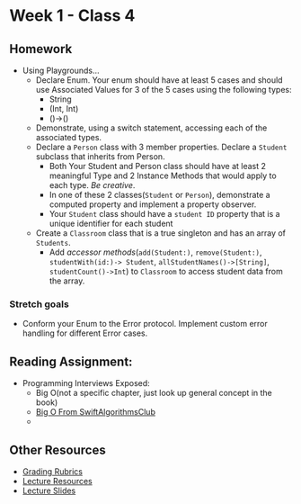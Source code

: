 # Week 1 - Class 4
## Homework
* Using Playgrounds…  
  * Declare Enum. Your enum should have at least 5 cases and should use Associated Values for 3 of the 5 cases using the following types:  
    * String  
    * (Int, Int)  
    * ()->()  
  * Demonstrate, using a switch statement, accessing each of the associated types.  
  * Declare a `Person` class with 3 member properties. Declare a `Student` subclass that inherits from Person.  
    * Both Your Student and Person class should have at least 2 meaningful Type and 2 Instance Methods that would apply to each type. *Be creative*.  
    * In one of these 2 classes(`Student` or `Person`), demonstrate a computed property and implement a property observer.  
    * Your `Student` class should have a `student ID` property that is a unique identifier for each student  
  * Create a `Classroom` class that is a true singleton and has an array of `Students`.  
    * Add *accessor methods*(`add(Student:)`, `remove(Student:)`, `studentWith(id:)-> Student`, `allStudentNames()->[String]`, `studentCount()->Int`) to `Classroom` to access student data from the array.  
    
 ### Stretch goals
   * Conform your Enum to the Error protocol. Implement custom error handling for different Error cases.   

## Reading Assignment:  
* Programming Interviews Exposed:  
  * Big O(not a specific chapter, just look up general concept in the book)  
  * [Big O From SwiftAlgorithmsClub](https://github.com/raywenderlich/swift-algorithm-club/blob/master/Big-O%20Notation.markdown)  
  * 
## Other Resources
* [Grading Rubrics](../../resources/)
* [Lecture Resources](lecture/)
* [Lecture Slides](https://www.icloud.com/keynote/000U6vesUJwxPXIHFk2bnURYw#Week1_Day4)
